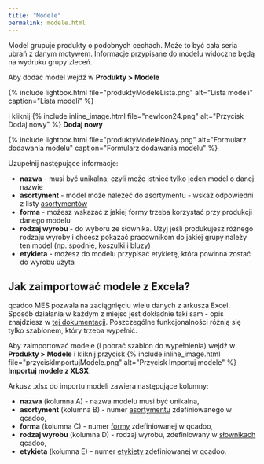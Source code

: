```yaml
---
title: "Modele"
permalink: modele.html
---
```


Model grupuje produkty o podobnych cechach. Może to być cała seria ubrań z danym motywem. Informacje przypisane do modelu widoczne będą na wydruku grupy zleceń.

Aby dodać model wejdź w **Produkty > Modele**

{% include lightbox.html file="produktyModeleLista.png" alt="Lista modeli" caption="Lista modeli" %} 

i kliknij {% include inline_image.html file="newIcon24.png" alt="Przycisk Dodaj nowy" %} **Dodaj nowy**  

{% include lightbox.html file="produktyModeleNowy.png" alt="Formularz dodawania modelu" caption="Formularz dodawania modelu" %} 

Uzupełnij następujące informacje:

- **nazwa** - musi być unikalna, czyli może istnieć tylko jeden model o danej nazwie
- **asortyment** - model może należeć do asortymentu - wskaż odpowiedni z listy [asortymentów](/asortymenty)
- **forma** - możesz wskazać z jakiej formy trzeba korzystać przy produkcji danego modelu
- **rodzaj wyrobu** -  do wyboru ze słownika. Użyj jeśli produkujesz różnego rodzaju wyroby i chcesz pokazać pracownikom do jakiej grupy należy ten model (np. spodnie, koszulki i bluzy)
- **etykieta** - możesz do modelu przypisać etykietę, która powinna zostać do wyrobu użyta

## Jak zaimportować modele z Excela?

qcadoo MES pozwala na zaciągnięciu wielu danych z arkusza Excel. Sposób działania w każdym z miejsc jest dokładnie taki sam - opis znajdziesz w [tej dokumentacji](/import-z-excel). Poszczególne funkcjonalności różnią się tylko szablonem, który trzeba wypełnić.

Aby zaimportować modele (i pobrać szablon do wypełnienia) wejdź w **Produkty > Modele** i kliknij przycisk {% include inline_image.html file="przyciskImportujModele.png" alt="Przycisk Importuj modele" %} **Importuj modele z XLSX**.

Arkusz .xlsx do importu modeli zawiera następujące kolumny:
- **nazwa** (kolumna A) - nazwa modelu musi być unikalna,
- **asortyment** (kolumna B) - numer [asortymentu](/asortymenty) zdefiniowanego w qcadoo,
- **forma** (kolumna C) - numer [formy](/formy) zdefiniowanej w qcadoo,
- **rodzaj wyrobu** (kolumna D) - rodzaj wyrobu, zdefiniowany w [słownikach](slowniki) qcadoo,
- **etykieta** (kolumna E) - numer [etykiety](/etykiety) zdefiniowanej w qcadoo.



